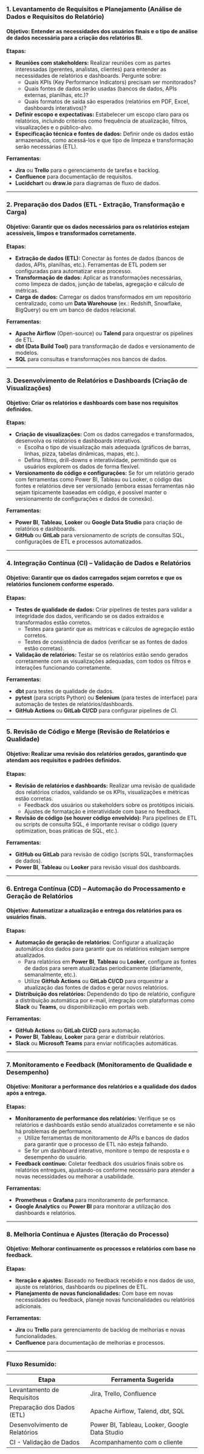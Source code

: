 ### **1. Levantamento de Requisitos e Planejamento (Análise de Dados e Requisitos do Relatório)**

#### **Objetivo:** Entender as necessidades dos usuários finais e o tipo de análise de dados necessária para a criação dos relatórios BI.

**Etapas:**

-   **Reuniões com stakeholders:** Realizar reuniões com as partes interessadas (gerentes, analistas, clientes) para entender as necessidades de relatórios e dashboards. Pergunte sobre:
    -   Quais KPIs (Key Performance Indicators) precisam ser monitorados?
    -   Quais fontes de dados serão usadas (bancos de dados, APIs externas, planilhas, etc.)?
    -   Quais formatos de saída são esperados (relatórios em PDF, Excel, dashboards interativos)?
-   **Definir escopo e expectativas:** Estabelecer um escopo claro para os relatórios, incluindo critérios como frequência de atualização, filtros, visualizações e o público-alvo.
-   **Especificação técnica e fontes de dados:** Definir onde os dados estão armazenados, como acessá-los e que tipo de limpeza e transformação serão necessárias (ETL).

**Ferramentas:**

-   **Jira** ou **Trello** para o gerenciamento de tarefas e backlog.
-   **Confluence** para documentação de requisitos.
-   **Lucidchart** ou **draw.io** para diagramas de fluxo de dados.

---

### **2. Preparação dos Dados (ETL - Extração, Transformação e Carga)**

#### **Objetivo:** Garantir que os dados necessários para os relatórios estejam acessíveis, limpos e transformados corretamente.

**Etapas:**

-   **Extração de dados (ETL):** Conectar às fontes de dados (bancos de dados, APIs, planilhas, etc.). Ferramentas de ETL podem ser configuradas para automatizar esse processo.
-   **Transformação de dados:** Aplicar as transformações necessárias, como limpeza de dados, junção de tabelas, agregação e cálculo de métricas.
-   **Carga de dados:** Carregar os dados transformados em um repositório centralizado, como um **Data Warehouse** (ex.: Redshift, Snowflake, BigQuery) ou em um banco de dados relacional.

**Ferramentas:**

-   **Apache Airflow** (Open-source) ou **Talend** para orquestrar os pipelines de ETL.
-   **dbt (Data Build Tool)** para transformação de dados e versionamento de modelos.
-   **SQL** para consultas e transformações nos bancos de dados.

---

### **3. Desenvolvimento de Relatórios e Dashboards (Criação de Visualizações)**

#### **Objetivo:** Criar os relatórios e dashboards com base nos requisitos definidos.

**Etapas:**

-   **Criação de visualizações:** Com os dados carregados e transformados, desenvolva os relatórios e dashboards interativos.
    -   Escolha o tipo de visualização mais adequada (gráficos de barras, linhas, pizza, tabelas dinâmicas, mapas, etc.).
    -   Defina filtros, drill-downs e interatividade, permitindo que os usuários explorem os dados de forma flexível.
-   **Versionamento do código e configurações:** Se for um relatório gerado com ferramentas como Power BI, Tableau ou Looker, o código das fontes e relatórios deve ser versionado (embora essas ferramentas não sejam tipicamente baseadas em código, é possível manter o versionamento de configurações e dados de conexão).

**Ferramentas:**

-   **Power BI**, **Tableau**, **Looker** ou **Google Data Studio** para criação de relatórios e dashboards.
-   **GitHub** ou **GitLab** para versionamento de scripts de consultas SQL, configurações de ETL e processos automatizados.

---

### **4. Integração Contínua (CI) – Validação de Dados e Relatórios**

#### **Objetivo:** Garantir que os dados carregados sejam corretos e que os relatórios funcionem conforme esperado.

**Etapas:**

-   **Testes de qualidade de dados:** Criar pipelines de testes para validar a integridade dos dados, verificando se os dados extraídos e transformados estão corretos.
    -   Testes para garantir que as métricas e cálculos de agregação estão corretos.
    -   Testes de consistência de dados (verificar se as fontes de dados estão corretas).
-   **Validação de relatórios:** Testar se os relatórios estão sendo gerados corretamente com as visualizações adequadas, com todos os filtros e interações funcionando corretamente.

**Ferramentas:**

-   **dbt** para testes de qualidade de dados.
-   **pytest** (para scripts Python) ou **Selenium** (para testes de interface) para automação de testes de relatórios/dashboards.
-   **GitHub Actions** ou **GitLab CI/CD** para configurar pipelines de CI.

---

### **5. Revisão de Código e Merge (Revisão de Relatórios e Qualidade)**

#### **Objetivo:** Realizar uma revisão dos relatórios gerados, garantindo que atendam aos requisitos e padrões definidos.

**Etapas:**

-   **Revisão de relatórios e dashboards:** Realizar uma revisão de qualidade dos relatórios criados, validando se os KPIs, visualizações e métricas estão corretas.
    -   Feedback dos usuários ou stakeholders sobre os protótipos iniciais.
    -   Ajustes de formatação e interatividade com base no feedback.
-   **Revisão de código (se houver código envolvido):** Para pipelines de ETL ou scripts de consulta SQL, é importante revisar o código (query optimization, boas práticas de SQL, etc.).

**Ferramentas:**

-   **GitHub ou GitLab** para revisão de código (scripts SQL, transformações de dados).
-   **Power BI**, **Tableau** ou **Looker** para revisão visual dos dashboards.

---

### **6. Entrega Contínua (CD) – Automação do Processamento e Geração de Relatórios**

#### **Objetivo:** Automatizar a atualização e entrega dos relatórios para os usuários finais.

**Etapas:**

-   **Automação de geração de relatórios:** Configurar a atualização automática dos dados para garantir que os relatórios estejam sempre atualizados.
    -   Para relatórios em **Power BI**, **Tableau** ou **Looker**, configure as fontes de dados para serem atualizadas periodicamente (diariamente, semanalmente, etc.).
    -   Utilize **GitHub Actions** ou **GitLab CI/CD** para orquestrar a atualização das fontes de dados e gerar novos relatórios.
-   **Distribuição dos relatórios:** Dependendo do tipo de relatório, configure a distribuição automática por e-mail, integração com plataformas como **Slack** ou **Teams**, ou disponibilização em portais web.

**Ferramentas:**

-   **GitHub Actions** ou **GitLab CI/CD** para automação.
-   **Power BI**, **Tableau**, **Looker** para gerar e distribuir relatórios.
-   **Slack** ou **Microsoft Teams** para enviar notificações automáticas.

---

### **7. Monitoramento e Feedback (Monitoramento de Qualidade e Desempenho)**

#### **Objetivo:** Monitorar a performance dos relatórios e a qualidade dos dados após a entrega.

**Etapas:**

-   **Monitoramento de performance dos relatórios:** Verifique se os relatórios e dashboards estão sendo atualizados corretamente e se não há problemas de performance.
    -   Utilize ferramentas de monitoramento de APIs e bancos de dados para garantir que o processo de ETL não esteja falhando.
    -   Se for um dashboard interativo, monitore o tempo de resposta e o desempenho do usuário.
-   **Feedback contínuo:** Coletar feedback dos usuários finais sobre os relatórios entregues, ajustando-os conforme necessário para atender a novas necessidades ou melhorar a usabilidade.

**Ferramentas:**

-   **Prometheus** e **Grafana** para monitoramento de performance.
-   **Google Analytics** ou **Power BI** para monitorar a utilização dos dashboards e relatórios.

---

### **8. Melhoria Contínua e Ajustes (Iteração do Processo)**

#### **Objetivo:** Melhorar continuamente os processos e relatórios com base no feedback.

**Etapas:**

-   **Iteração e ajustes:** Baseado no feedback recebido e nos dados de uso, ajuste os relatórios, dashboards ou pipelines de ETL.
-   **Planejamento de novas funcionalidades:** Com base em novas necessidades ou feedback, planeje novas funcionalidades ou relatórios adicionais.

**Ferramentas:**

-   **Jira** ou **Trello** para gerenciamento de backlog de melhorias e novas funcionalidades.
-   **Confluence** para documentação de melhorias e processos.

---

### **Fluxo Resumido:**

| **Etapa**                     | **Ferramenta Sugerida**                       |
| ----------------------------- | --------------------------------------------- |
| Levantamento de Requisitos    | Jira, Trello, Confluence                      |
| Preparação dos Dados (ETL)    | Apache Airflow, Talend, dbt, SQL              |
| Desenvolvimento de Relatórios | Power BI, Tableau, Looker, Google Data Studio |
| CI - Validação de Dados       | Acompanhamento com o cliente                  |
